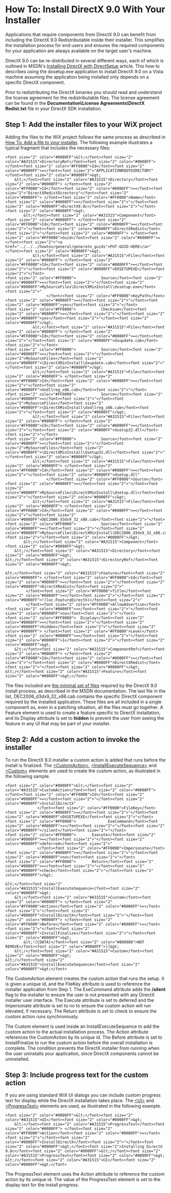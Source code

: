 # How To: Install DirectX 9.0 With Your Installer

Applications that require components from DirectX 9.0 can benefit from including the DirectX 9.0 Redistributable inside their installer. This simplifies the installation process for end users and ensures the required components for your application are always available on the target user&apos;s machine.

DirectX 9.0 can be re-distributed in several different ways, each of which is outlined in MSDN&apos;s <a href="http://msdn.microsoft.com/library/bb174600.aspx#DirectX_Redistribution" target="_blank">Installing DirectX with DirectSetup</a> article. This how to describes using the dxsetup.exe application to install DirectX 9.0 on a Vista machine assuming the application being installed only depends on a specific DirectX component.

Prior to redistributing the DirectX binaries you should read and understand the license agreement for the redistributable files. The license agreement can be found in the **Documentation\License Agreements\DirectX Redist.txt** file in your DirectX SDK installation.

## Step 1: Add the installer files to your WiX project
Adding the files to the WiX project follows the same process as described in [How To: Add a file to your installer](../../howtos/files_and_registry/add_a_file.md). The following example illustrates a typical fragment that includes the necessary files:

```
<font size="2" color="#0000FF">&lt;</font><font size="2" color="#A31515">DirectoryRef</font><font size="2" color="#0000FF"> </font><font size="2" color="#FF0000">Id</font><font size="2" color="#0000FF">=</font><font size="2">"APPLICATIONROOTDIRECTORY"</font><font size="2" color="#0000FF">&gt;
    &lt;</font><font size="2" color="#A31515">Directory</font><font size="2" color="#0000FF"> </font><font size="2" color="#FF0000">Id</font><font size="2" color="#0000FF">=</font><font size="2">"DirectXRedistDirectory"</font><font size="2" color="#0000FF"> </font><font size="2" color="#FF0000">Name</font><font size="2" color="#0000FF">=</font><font size="2">"</font><font size="2" color="#0000FF">DirectX9.0c</font><font size="2">"</font><font size="2" color="#0000FF">&gt;
        &lt;</font><font size="2" color="#A31515">Component</font><font size="2" color="#0000FF"> </font><font size="2" color="#FF0000">Id</font><font size="2" color="#0000FF">=</font><font size="2">"</font><font size="2" color="#0000FF">DirectXRedist</font><font size="2">"</font><font size="2" color="#0000FF"> </font><font size="2" color="#FF0000">Guid</font><font size="2" color="#0000FF">=</font><font size="2">"<a href="../../../howtos/general/generate_guids">PUT-GUID-HERE</a>"</font><font size="2" color="#0000FF">&gt;
            &lt;</font><font size="2" color="#A31515">File</font><font size="2" color="#0000FF"> </font><font size="2" color="#FF0000">Id</font><font size="2" color="#0000FF">=</font><font size="2">"</font><font size="2" color="#0000FF">DXSETUPEXE</font><font size="2">"</font>
<font size="2" color="#FF0000">           Source</font><font size="2" color="#0000FF">=</font><font size="2">"</font><font size="2" color="#0000FF">MySourceFiles\DirectXMinInstall\dxsetup.exe</font><font size="2">"
                  </font><font size="2" color="#FF0000">KeyPath</font><font size="2" color="#0000FF">=</font><font size="2">"</font><font size="2" color="#0000FF">yes</font><font size="2">"</font>
<font size="2" color="#FF0000">           Checksum</font><font size="2" color="#0000FF">=</font><font size="2">"</font><font size="2" color="#0000FF">yes</font><font size="2">"</font><font size="2" color="#0000FF">/&gt;
            &lt;</font><font size="2" color="#A31515">File</font><font size="2" color="#0000FF"> </font><font size="2" color="#FF0000">Id</font><font size="2" color="#0000FF">=</font><font size="2">"</font><font size="2" color="#0000FF">dxupdate.cab</font><font size="2">"</font>
<font size="2" color="#FF0000">           Source</font><font size="2" color="#0000FF">=</font><font size="2">"</font><font size="2">MySourceFiles</font><font size="2" color="#0000FF">\DirectXMinInstall\dxupdate.cab</font><font size="2">"</font><font size="2" color="#0000FF">/&gt;
            &lt;</font><font size="2" color="#A31515">File</font><font size="2" color="#0000FF"> </font><font size="2" color="#FF0000">Id</font><font size="2" color="#0000FF">=</font><font size="2">"</font><font size="2" color="#0000FF">dxdllreg_x86.cab</font><font size="2">"</font>
<font size="2" color="#FF0000">           Source</font><font size="2" color="#0000FF">=</font><font size="2">"</font><font size="2">MySourceFiles</font><font size="2" color="#0000FF">\DirectXMinInstall\dxdllreg_x86.cab</font><font size="2">"</font><font size="2" color="#0000FF">/&gt;
            &lt;</font><font size="2" color="#A31515">File</font><font size="2" color="#0000FF"> </font><font size="2" color="#FF0000">Id</font><font size="2" color="#0000FF">=</font><font size="2">"</font><font size="2" color="#0000FF">dsetup32.dll</font><font size="2">"</font>
<font size="2" color="#FF0000">           Source</font><font size="2" color="#0000FF">=</font><font size="2">"</font><font size="2">MySourceFiles</font><font size="2" color="#0000FF">\DirectXMinInstall\dsetup32.dll</font><font size="2">"</font><font size="2" color="#0000FF">/&gt;
            &lt;</font><font size="2" color="#A31515">File</font><font size="2" color="#0000FF"> </font><font size="2" color="#FF0000">Id</font><font size="2" color="#0000FF">=</font><font size="2">"</font><font size="2" color="#0000FF">dsetup.dll"
                  </font><font size="2" color="#FF0000">Source</font><font size="2" color="#0000FF">=</font><font size="2">"</font><font size="2" color="#0000FF">MySourceFiles\DirectXMinInstall\dsetup.dll</font><font size="2">"</font><font size="2" color="#0000FF">/&gt;
            &lt;</font><font size="2" color="#A31515">File</font><font size="2" color="#0000FF"> </font><font size="2" color="#FF0000">Id</font><font size="2" color="#0000FF">=</font><font size="2">"</font><font size="2" color="#0000FF">DEC2006_d3dx9_32_x86.cab</font><font size="2">"</font>
<font size="2" color="#FF0000">           Source</font><font size="2" color="#0000FF">=</font><font size="2">"</font><font size="2" color="#0000FF">MySourceFiles\DirectXMinInstall\DEC2006_d3dx9_32_x86.cab</font><font size="2">"</font><font size="2" color="#0000FF">/&gt;
        &lt;/</font><font size="2" color="#A31515">Component</font><font size="2" color="#0000FF">&gt;
    &lt;/</font><font size="2" color="#A31515">Directory</font><font size="2" color="#0000FF">&gt;
&lt;/</font><font size="2" color="#A31515">DirectoryRef</font><font size="2" color="#0000FF">&gt;

&lt;</font><font size="2" color="#A31515">Feature</font><font size="2" color="#0000FF"> </font><font size="2" color="#FF0000">Id</font><font size="2" color="#0000FF">=</font><font size="2">"</font><font size="2" color="#0000FF">DirectXRedist</font><font size="2">"
         </font><font size="2" color="#FF0000">Title</font><font size="2" color="#0000FF">=</font><font size="2">"</font><font size="2" color="#0000FF">!(loc.FeatureDirectX)</font><font size="2">"
         </font><font size="2" color="#FF0000">AllowAdvertise</font><font size="2" color="#0000FF">=</font><font size="2">"</font><font size="2" color="#0000FF">no</font><font size="2">"</font>
<font size="2" color="#FF0000">  Display</font><font size="2" color="#0000FF">=</font><font size="2">"</font><font size="2" color="#0000FF">hidden</font><font size="2">"</font><font size="2" color="#0000FF"> </font><font size="2" color="#FF0000">Level</font><font size="2" color="#0000FF">=</font><font size="2">"</font><font size="2" color="#0000FF">1</font><font size="2">"</font><font size="2" color="#0000FF">&gt;
    &lt;</font><font size="2" color="#A31515">ComponentRef</font><font size="2" color="#0000FF"> </font><font size="2" color="#FF0000">Id</font><font size="2" color="#0000FF">=</font><font size="2">"</font><font size="2" color="#0000FF">DirectXRedist</font><font size="2">"</font><font size="2" color="#0000FF">/&gt;
&lt;/</font><font size="2" color="#A31515">Feature</font><font size="2" color="#0000FF">&gt;</font>
```

The files included are <a href="http://msdn.microsoft.com/library/bb219742.aspx" target="_blank">the minimal set of files</a> required by the DirectX 9.0 install process, as described in the MSDN documentation. The last file in the list, DEC2006\_d3dx9\_32\_x86.cab contains the specific DirectX component required by the installed application. These files are all included in a single component as, even in a patching situation, all the files must go together. A Feature element is used to create a feature specific to DirectX installation, and its Display attribute is set to **hidden** to prevent the user from seeing the feature in any UI that may be part of your installer.

## Step 2: Add a custom action to invoke the installer
To run the DirectX 9.0 installer a custom action is added that runs before the install is finalized. The [&lt;CustomAction&gt;](../../xsd/wix/customaction.md), [&lt;InstallExecuteSequence&gt;](../../xsd/wix/installexecutesequence.md) and [&lt;Custom&gt;](../../xsd/wix/custom.md) elements are used to create the custom action, as illustrated in the following sample.

```
<font size="2" color="#0000FF">&lt;</font><font size="2" color="#A31515">CustomAction</font><font size="2" color="#0000FF"> </font><font size="2" color="#FF0000">Id</font><font size="2" color="#0000FF">=</font><font size="2">"</font><font size="2" color="#0000FF">InstallDirectX"
              </font><font size="2" color="#FF0000">FileKey</font><font size="2" color="#0000FF">=</font><font size="2">"</font><font size="2" color="#0000FF">DXSETUPEXE</font><font size="2">"</font>
<font size="2" color="#FF0000">              ExeCommand</font><font size="2" color="#0000FF">=</font><font size="2">"</font><font size="2" color="#0000FF">/silent</font><font size="2">"</font>
<font size="2" color="#FF0000">       Execute</font><font size="2" color="#0000FF">=</font><font size="2">"</font><font size="2" color="#0000FF">deferred</font><font size="2">"
              </font><font size="2" color="#FF0000">Impersonate</font><font size="2" color="#0000FF">=</font><font size="2">"</font><font size="2" color="#0000FF">no</font><font size="2">"</font>
<font size="2" color="#FF0000">       Return</font><font size="2" color="#0000FF">=</font><font size="2">"</font><font size="2" color="#0000FF">check</font><font size="2">"</font><font size="2" color="#0000FF">/&gt;

&lt;</font><font size="2" color="#A31515">InstallExecuteSequence</font><font size="2" color="#0000FF">&gt;
    &lt;</font><font size="2" color="#A31515">Custom</font><font size="2" color="#0000FF"> </font><font size="2" color="#FF0000">Action</font><font size="2" color="#0000FF">=</font><font size="2">"</font><font size="2" color="#0000FF">InstallDirectX</font><font size="2">"</font><font size="2" color="#0000FF"> </font><font size="2" color="#FF0000">Before</font><font size="2" color="#0000FF">=</font><font size="2">"</font><font size="2" color="#0000FF">InstallFinalize</font><font size="2">"</font><font size="2" color="#0000FF">&gt;
        &lt;![CDATA[</font><font size="2" color="#808080">NOT REMOVE</font><font size="2" color="#0000FF">]]&gt;
    &lt;/</font><font size="2" color="#A31515">Custom</font><font size="2" color="#0000FF">&gt;
&lt;/</font><font size="2" color="#A31515">InstallExecuteSequence</font><font size="2" color="#0000FF">&gt;</font>
```

The CustomAction element creates the custom action that runs the setup. It is given a unique id, and the FileKey attribute is used to reference the installer application from Step 1. The ExeCommand attribute adds the **/silent** flag to the installer to ensure the user is not presented with any DirectX installer user interface. The Execute attribute is set to deferred and the Impersonate attribute is set to no to ensure the custom action will run elevated, if necessary. The Return attribute is set to check to ensure the custom action runs synchronously.

The Custom element is used inside an InstallExecuteSequence to add the custom action to the actual installation process. The Action attribute references the CustomAction by its unique id. The Before attribute is set to InstallFinalize to run the custom action before the overall installation is complete. The condition prevents the DirectX installer from running when the user uninstalls your application, since DirectX components cannot be uninstalled.

## Step 3: Include progress text for the custom action
If you are using standard WiX UI dialogs you can include custom progress text for display while the DirectX installation takes place. The [&lt;UI&gt;](../../xsd/wix/ui.md) and [&lt;ProgressText&gt;](../../xsd/wix/progresstext.md) elements are used, as illustrated in the following example.

```
<font size="2" color="#0000FF">&lt;</font><font size="2" color="#A31515">UI</font><font size="2" color="#0000FF">&gt;
    &lt;</font><font size="2" color="#A31515">ProgressText</font><font size="2" color="#0000FF"> </font><font size="2" color="#FF0000">Action</font><font size="2" color="#0000FF">=</font><font size="2">"</font><font size="2" color="#0000FF">InstallDirectX</font><font size="2">"</font><font size="2" color="#0000FF">&gt;</font><font size="2">Installing DirectX 9.0c</font><font size="2" color="#0000FF">&lt;/</font><font size="2" color="#A31515">ProgressText</font><font size="2" color="#0000FF">&gt;
&lt;/</font><font size="2" color="#A31515">UI</font><font size="2" color="#0000FF">&gt;</font>
```

The ProgressText element uses the Action attribute to reference the custom action by its unique id. The value of the ProgressText element is set to the display text for the install progress.
